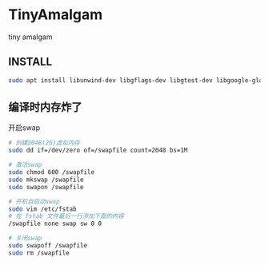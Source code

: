# TinyAmalgam
tiny amalgam

## INSTALL

```bash
sudo apt install libunwind-dev libgflags-dev libgtest-dev libgoogle-glog-dev
```

## 编译时内存炸了

开启swap

```bash
# 创建2048(2G)虚拟内存
sudo dd if=/dev/zero of=/swapfile count=2048 bs=1M

# 激活swap
sudo chmod 600 /swapfile
sudo mkswap /swapfile
sudo swapon /swapfile

# 开机自启动swap
sudo vim /etc/fstab
# 在 fstab 文件最后一行添加下面的内容
/swapfile none swap sw 0 0

# 关闭swap
sudo swapoff /swapfile
sudo rm /swapfile
```